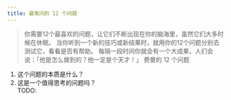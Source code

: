 ```yaml
---
title: 最常问的 12 个问题
---
```


> 你需要12个最喜欢的问题，让它们不断出现在你的脑海里，虽然它们大多时候在休眠。
> 当你听到一个新的技巧或新结果时，就用你的12个问题分别去测试它，看看是否有帮助。
> 每隔一段时间你就会有一个大成果，人们会说：「他是怎么做到的？他一定是个天才！」
> 费曼的 12 个问题

1. 这个问题的本质是什么？
2. 这是一个值得思考的问题吗？  
TODO:



